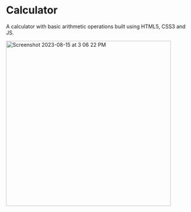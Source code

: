 # Calculator
A calculator with basic arithmetic operations built using HTML5, CSS3 and JS.

<img width="451" alt="Screenshot 2023-08-15 at 3 06 22 PM" src="https://github.com/DreaunaJoy/Calculator/assets/120230462/8f8829e3-adcf-4583-9490-4b5c957e57a5">
